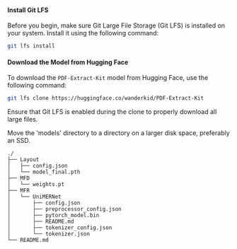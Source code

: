 #### Install Git LFS
Before you begin, make sure Git Large File Storage (Git LFS) is installed on your system. Install it using the following command:

```bash
git lfs install
```

#### Download the Model from Hugging Face
To download the `PDF-Extract-Kit` model from Hugging Face, use the following command:

```bash
git lfs clone https://huggingface.co/wanderkid/PDF-Extract-Kit
```

Ensure that Git LFS is enabled during the clone to properly download all large files.


Move the 'models' directory to a directory on a larger disk space, preferably an SSD.

```
./
├── Layout
│   ├── config.json
│   └── model_final.pth
├── MFD
│   └── weights.pt
├── MFR
│   └── UniMERNet
│       ├── config.json
│       ├── preprocessor_config.json
│       ├── pytorch_model.bin
│       ├── README.md
│       ├── tokenizer_config.json
│       └── tokenizer.json
└── README.md
```